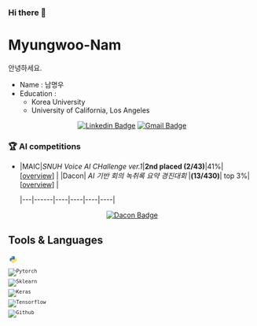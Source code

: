 ### Hi there 👋

# Myungwoo-Nam


안녕하세요.

- Name : 남명우
- Education : 
   - Korea University
   - University of California, Los Angeles


<div align=center>
   
   [![Linkedin Badge](https://img.shields.io/badge/-LinkedIn-blue?style=flat-square&logo=Linkedin&logoColor=white&link=https://www.linkedin.com/in/myungwoo-nam-6523a5157/)](https://www.linkedin.com/in/myungwoo-nam-6523a5157/) 
[![Gmail Badge](https://img.shields.io/badge/Gmail-d14836?style=flat-square&logo=Gmail&logoColor=white&link=mailto:affjljoo3581@gmail.com)](mailto:myungwoo0221@gmail.com)
</div>



### 🏆 AI competitions

- 
  |MAIC|*SNUH Voice AI CHallenge ver.1*|**2nd placed (2/43)**|41%| [[overview](https://maic.or.kr/competitions/10/infomation)] |
  |Dacon|  *AI 기반 회의 녹취록 요약 경진대회* |**(13/430)**| top 3%| [[overview](https://dacon.io/competitions/official/235813/overview/description)] |
 
  |---|------|----|----|----|----|

  
  

<div align=center>

   [![Dacon Badge](https://img.shields.io/badge/-Dacon-blue?style=flat-square&logo=dacon&logoColor=white&link=https://dacon.io/myprofile/230684/competition/)](https://dacon.io/myprofile/230684/competition/)

</div>


## Tools & Languages
<code><img title="Python" height="20" src="https://raw.githubusercontent.com/github/explore/80688e429a7d4ef2fca1e82350fe8e3517d3494d/topics/python/python.png">
<code><img title="Pytorch" height="20" src="https://user-images.githubusercontent.com/41610472/166423517-70eeb6b7-522d-42cb-8588-0df9f9277e18.png"></code>
<code><img title="Sklearn" height="20" src="https://user-images.githubusercontent.com/41610472/166423579-d4a2d7db-63f5-444e-8a69-92992f1b0aa2.png"></code>
<code><img title="Keras" height="20" src="https://user-images.githubusercontent.com/41610472/166423739-5f3c7a8c-e99e-42cc-94b4-4e9e3d3e7657.png"></code>
<code><img title="Tensorflow" height="20" src="https://user-images.githubusercontent.com/41610472/166423785-7cf78608-ba49-4b36-9167-7726da0ba86c.png"></code>
<code><img title="Github" height="20" src="https://user-images.githubusercontent.com/41610472/166423952-0ffecc44-a432-48b2-adb6-32ce14999153.png"></code>
   

